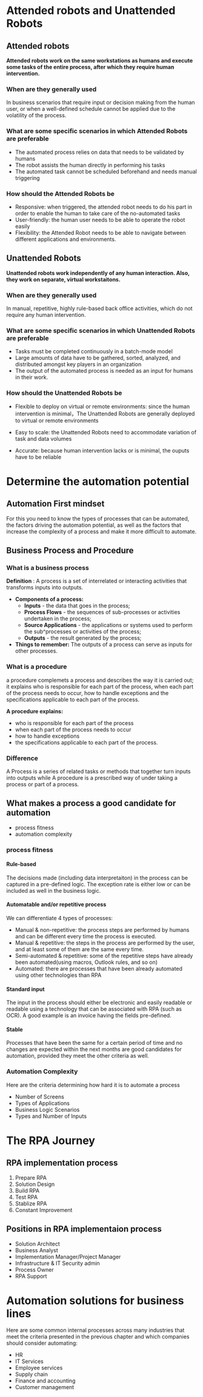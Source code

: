 # Attended robots and Unattended Robots

## Attended robots
__Attended robots work on the same workstations as humans and execute some tasks of the entire process, after which they require human intervention.__

### When are they generally used
In business scenarios that require input or decision making from the human user, or when a well-defined schedule cannot be applied due to the volatility of the process.

### What are some specific scenarios in which Attended Robots are preferable
- The automated process relies on data that needs to be validated by humans
- The robot assists the human directly in performing his tasks
- The automated task cannot be scheduled beforehand and needs manual triggering

### How should the Attended Robots be
- Responsive: when triggered, the attended robot needs to do his part in order to enable the human to take care of the no-automated tasks
- User-friendly: the human user needs to be able to operate the robot easily
- Flexibility: the Attended Robot needs to be able to navigate between different applications and environments.



## Unattended Robots
__Unattended robots work independently of any human interaction. Also, they work on separate, virtual workstaitons.__

### When are they generally used
In manual, repetitive, highly rule-based back office activities, which do not require any human intervention.

### What are some specific scenarios in which Unattended Robots are preferable
- Tasks must be completed continuously in a batch-mode model
- Large amounts of data have to be gathered, sorted, analyzed, and distributed amongst key players in an organization
- The output of the automated process is needed as an input for humans in their work.

### How should the Unattended Robots be
- Flexible to deploy on virtual or remote environments: since the human intervention is minimal，The Unattended Robots are generally deployed to virtual or remote environments

- Easy to scale: the Unattended Robots need to accommodate variation of task and data volumes
- Accurate: because human intervention lacks or is minimal, the ouputs have to be reliable

# Determine the automation potential
## Automation First mindset
For this you need to know the types of processes that can be automated, the factors driving the automation potential, as well as the factors that increase the complexity of a process and make it more difficult to automate.

## Business Process and Procedure

### What is a business process
__Definition__ : A process is a set of interrelated or interacting activities that transforms inputs into outputs.

- __Components of a process:__
  - __Inputs__ - the data that goes in the process;
  - __Process Flows__ - the sequences of sub-processes or activities undertaken in the process;
  - __Source Applications__ - the applications or systems used to perform the sub^processes or activities of the process;
  - __Outputs__ - the result generated by the process;
- __Things to remember:__ The outputs of a process can serve as inputs for other processes.

### What is a procedure

a procedure complemets a process and describes the way it is carried out; it explains who is responsible for each part of the process, when each part of the process needs to occur, how to handle exceptions and the specifications applicable to each part of the process.

__A procedure explains:__
- who is responsible for each part of the process
- when each part of the process needs to occur
- how to handle exceptions
- the specifications applicable to each part of the process.

### Difference
A Process is a series of related tasks or methods that together turn inputs into outputs while A procedure is a prescribed way of under taking a process or part of a process.

## What makes a process a good candidate for automation
- process fitness
- automation complexity

### process fitness
#### Rule-based
The decisions made (including data interpretaiton) in the process can be captured in a pre-defined logic. The exception rate is either low or can be included as well in the business logic.

#### Automatable and/or repetitive process
We can differentiate 4 types of processes:
- Manual & non-repetitive: the process steps are performed by humans and can be different every time the process is executed.
- Manual & repetitive: the steps in the process are performed by the user, and at least some of them are the same every time.
- Semi-automated & repetitive: some of the repetitive steps have already been automated(using macros, Outlook rules, and so on)
- Automated: there are processes that have been already automated using other technologies than RPA

#### Standard input
The input in the process should either be electronic and easily readable or readable using a technology that can be associated with RPA (such as OCR). A good example is an invoice having the fields pre-defined.

#### Stable
Processes that have been the same for a certain period of time and no changes are expected within the next months are good candidates for automation, provided they meet the other criteria as well.

### Automation Complexity
Here are the criteria determining how hard it is to automate a process
- Number of Screens
- Types of Applications
- Business Logic Scenarios
- Types and Number of Inputs

# The RPA Journey
## RPA implementation process
1. Prepare RPA
2. Solution Design
3. Build RPA
4. Test RPA
5. Stablize RPA
6. Constant Improvement

## Positions in RPA implementaion process
- Solution Architect
- Business Analyst
- Implementation Manager/Project Manager
- Infrastructure & IT Security admin
- Process Owner
- RPA Support

# Automation solutions for business lines
Here are some common internal processes across many industries that meet the criteria presented in the previous chapter and which companies should consider automating:

- HR
- IT Services
- Employee services
- Supply chain
- Finance and accounting
- Customer management

